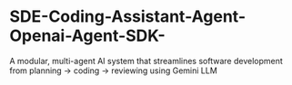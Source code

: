 # SDE-Coding-Assistant-Agent-Openai-Agent-SDK-
A modular, multi-agent AI system that streamlines software development from planning → coding → reviewing using Gemini LLM
